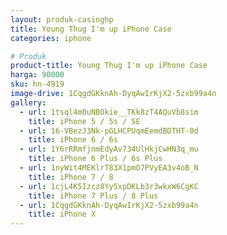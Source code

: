 ```yaml
---
layout: produk-casinghp
title: Young Thug I'm up iPhone Case
categories: iphone

# Produk
product-title: Young Thug I'm up iPhone Case
harga: 90000
sku: hn-4919
image-drive: 1CqgdGKknAh-DyqAwIrKjX2-5zxb99a4n
gallery:
  - url: 1tsql4m0uNBOkie__TKk8zT4AQuVb8sim
    title: iPhone 5 / 5s / SE
  - url: 16-VBezJ3Nk-pGLHCPUqmEemdBDTHT-0d
    title: iPhone 6 / 6s
  - url: 1Y6rRRmfjnmEdyAv734UlHkjCwHN3q_mu
    title: iPhone 6 Plus / 6s Plus
  - url: 1nyWit4MEKlrT83X1pmO7PVyEA3v4oB_N
    title: iPhone 7 / 8
  - url: 1cjL4K5Izcz8Yy5xpDKLb3r3wkxW6CgKC
    title: iPhone 7 Plus / 8 Plus
  - url: 1CqgdGKknAh-DyqAwIrKjX2-5zxb99a4n
    title: iPhone X
---
```

